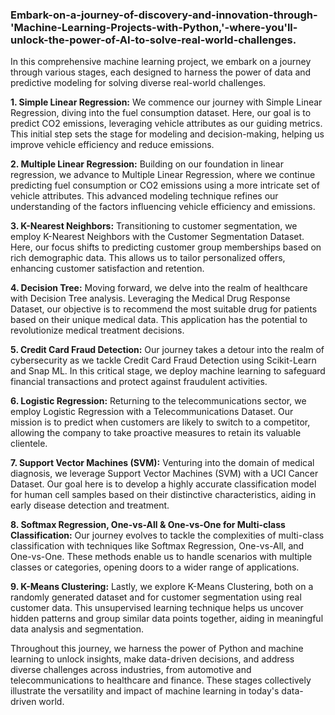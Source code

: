 ### Embark-on-a-journey-of-discovery-and-innovation-through-'Machine-Learning-Projects-with-Python,'-where-you'll-unlock-the-power-of-AI-to-solve-real-world-challenges.

In this comprehensive machine learning project, we embark on a journey through various stages, each designed to harness the power of data and predictive modeling for solving diverse real-world challenges.

**1. Simple Linear Regression:** We commence our journey with Simple Linear Regression, diving into the fuel consumption dataset. Here, our goal is to predict CO2 emissions, leveraging vehicle attributes as our guiding metrics. This initial step sets the stage for modeling and decision-making, helping us improve vehicle efficiency and reduce emissions.

**2. Multiple Linear Regression:** Building on our foundation in linear regression, we advance to Multiple Linear Regression, where we continue predicting fuel consumption or CO2 emissions using a more intricate set of vehicle attributes. This advanced modeling technique refines our understanding of the factors influencing vehicle efficiency and emissions.

**3. K-Nearest Neighbors:** Transitioning to customer segmentation, we employ K-Nearest Neighbors with the Customer Segmentation Dataset. Here, our focus shifts to predicting customer group memberships based on rich demographic data. This allows us to tailor personalized offers, enhancing customer satisfaction and retention.

**4. Decision Tree:** Moving forward, we delve into the realm of healthcare with Decision Tree analysis. Leveraging the Medical Drug Response Dataset, our objective is to recommend the most suitable drug for patients based on their unique medical data. This application has the potential to revolutionize medical treatment decisions.

**5. Credit Card Fraud Detection:** Our journey takes a detour into the realm of cybersecurity as we tackle Credit Card Fraud Detection using Scikit-Learn and Snap ML. In this critical stage, we deploy machine learning to safeguard financial transactions and protect against fraudulent activities.

**6. Logistic Regression:** Returning to the telecommunications sector, we employ Logistic Regression with a Telecommunications Dataset. Our mission is to predict when customers are likely to switch to a competitor, allowing the company to take proactive measures to retain its valuable clientele.

**7. Support Vector Machines (SVM):** Venturing into the domain of medical diagnosis, we leverage Support Vector Machines (SVM) with a UCI Cancer Dataset. Our goal here is to develop a highly accurate classification model for human cell samples based on their distinctive characteristics, aiding in early disease detection and treatment.

**8. Softmax Regression, One-vs-All & One-vs-One for Multi-class Classification:** Our journey evolves to tackle the complexities of multi-class classification with techniques like Softmax Regression, One-vs-All, and One-vs-One. These methods enable us to handle scenarios with multiple classes or categories, opening doors to a wider range of applications.

**9. K-Means Clustering:** Lastly, we explore K-Means Clustering, both on a randomly generated dataset and for customer segmentation using real customer data. This unsupervised learning technique helps us uncover hidden patterns and group similar data points together, aiding in meaningful data analysis and segmentation.

Throughout this journey, we harness the power of Python and machine learning to unlock insights, make data-driven decisions, and address diverse challenges across industries, from automotive and telecommunications to healthcare and finance. These stages collectively illustrate the versatility and impact of machine learning in today's data-driven world.
